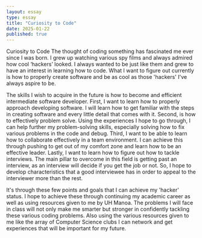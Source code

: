 ```yaml
---
layout: essay
type: essay
title: "Curiosity to Code"
date: 2025-01-22
published: true
---
```


Curiosity to Code
The thought of coding something has fascinated me ever since I was born. I grew up watching various spy films and always admired how cool ‘hackers’ looked. I always wanted to be just like them and grew to have an interest in learning how to code. What I want to figure out currently is how to properly create software and be as cool as those 'hackers' I've always aspire to be. 

The skills I wish to acquire in the future is how to become and efficient intermediate software developer. First, I want to learn how to properly approach developing software. I will learn how to get familiar with the steps in creating software and every little detail that comes with it. Second, is how to effectively problem solve. Using the experiences I hope to go through, I can help further my problem-solving skills, especially solving how to fix various problems in the code and debug. Third, I want to be able to learn how to collaborate effectively in a team environment. I can achieve this through pushing to get out of my comfort zone and learn how to be an effective leader. Lastly, I want to learn how to figure out how to tackle interviews. The main pillar to overcome in this field is getting past an interview, as an interview will decide if you get the job or not. So, I hope to develop characteristics that a good interviewee has in order to appeal to the interviewer more than the rest.

It's through these few points and goals that I can achieve my 'hacker' status. I hope to achieve these through continuing my academic career as well as using resources given to me by UH Manoa. The problems I will face in class will not only make me smarter but stronger in confidently tackling these various coding problems. Also using the various resources given to me like the array of Computer Science clubs I can network and get experiences that will be important for my future.
